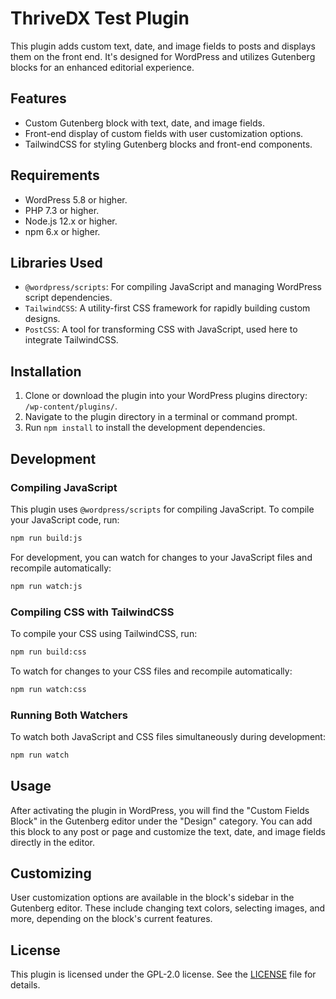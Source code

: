 # ThriveDX Test Plugin

This plugin adds custom text, date, and image fields to posts and displays them on the front end. It's designed for WordPress and utilizes Gutenberg blocks for an enhanced editorial experience.

## Features

- Custom Gutenberg block with text, date, and image fields.
- Front-end display of custom fields with user customization options.
- TailwindCSS for styling Gutenberg blocks and front-end components.

## Requirements

- WordPress 5.8 or higher.
- PHP 7.3 or higher.
- Node.js 12.x or higher.
- npm 6.x or higher.

## Libraries Used

- `@wordpress/scripts`: For compiling JavaScript and managing WordPress script dependencies.
- `TailwindCSS`: A utility-first CSS framework for rapidly building custom designs.
- `PostCSS`: A tool for transforming CSS with JavaScript, used here to integrate TailwindCSS.

## Installation

1. Clone or download the plugin into your WordPress plugins directory: `/wp-content/plugins/`.
2. Navigate to the plugin directory in a terminal or command prompt.
3. Run `npm install` to install the development dependencies.

## Development

### Compiling JavaScript

This plugin uses `@wordpress/scripts` for compiling JavaScript. To compile your JavaScript code, run:

```bash
npm run build:js
```

For development, you can watch for changes to your JavaScript files and recompile automatically:

```bash
npm run watch:js
```

### Compiling CSS with TailwindCSS

To compile your CSS using TailwindCSS, run:

```bash
npm run build:css
```

To watch for changes to your CSS files and recompile automatically:

```bash
npm run watch:css
```

### Running Both Watchers

To watch both JavaScript and CSS files simultaneously during development:

```bash
npm run watch
```

## Usage

After activating the plugin in WordPress, you will find the "Custom Fields Block" in the Gutenberg editor under the "Design" category. You can add this block to any post or page and customize the text, date, and image fields directly in the editor.

## Customizing

User customization options are available in the block's sidebar in the Gutenberg editor. These include changing text colors, selecting images, and more, depending on the block's current features.

## License

This plugin is licensed under the GPL-2.0 license. See the [LICENSE](LICENSE) file for details.